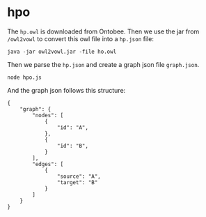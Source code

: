 # hpo

The `hp.owl` is downloaded from Ontobee. Then we use the jar from `/owl2vowl` to convert this owl file into a `hp.json` file:

````
java -jar owl2vowl.jar -file ho.owl
````

Then we parse the `hp.json` and create a graph json file `graph.json`.

````
node hpo.js
````

And the graph json follows this structure:

````
{
    "graph": {
        "nodes": [
            {
                "id": "A",
            },
            {
                "id": "B",
            }
        ],
        "edges": [
            {
                "source": "A",
                "target": "B"
            }
        ]
    }
}
````